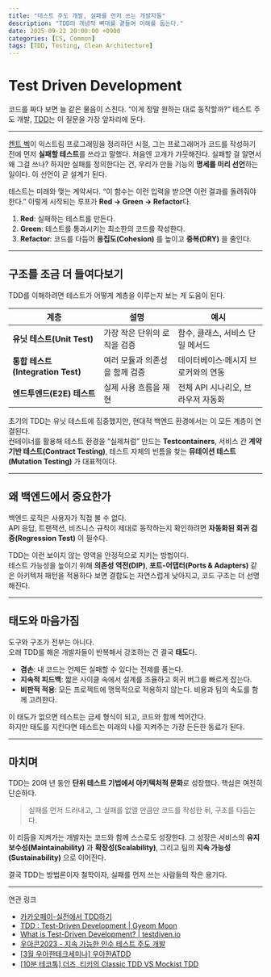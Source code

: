 ```yaml
---
title: "테스트 주도 개발, 실패를 먼저 쓰는 개발자들"
description: "TDD의 개념적 뼈대를 곁들여 이해를 돕는다."
date: 2025-09-22 20:00:00 +0900
categories: [CS, Common]
tags: [TDD, Testing, Clean Architecture]
---
```


# Test Driven Development

코드를 짜다 보면 늘 같은 물음이 스친다.
“이게 정말 원하는 대로 동작할까?”
테스트 주도 개발, [TDD](https://www.ibm.com/kr-ko/think/topics/test-driven-development)는 이 질문을 가장 앞자리에 둔다.

---

[켄트 벡](https://ko.wikipedia.org/wiki/%EC%BC%84%ED%8A%B8_%EB%B2%A1)이 익스트림 프로그래밍을 정리하던 시절, 그는 프로그래머가 코드를 작성하기 전에 먼저 **실패할 테스트**를 쓰라고 말했다.
처음엔 고개가 갸웃해진다. 실패할 걸 알면서 왜 그걸 쓰나?
하지만 실패를 정의한다는 건, 우리가 만들 기능의 **명세를 미리 선언**하는 일이다.
이 선언이 곧 설계가 된다.

테스트는 미래와 맺는 계약서다.
“이 함수는 이런 입력을 받으면 이런 결과를 돌려줘야 한다.”
이렇게 시작되는 루프가 **Red → Green → Refactor**다.

1. **Red**: 실패하는 테스트를 만든다.
2. **Green**: 테스트를 통과시키는 최소한의 코드를 작성한다.
3. **Refactor**: 코드를 다듬어 **응집도(Cohesion)** 를 높이고 **중복(DRY)** 을 줄인다.

---

## 구조를 조금 더 들여다보기

TDD를 이해하려면 테스트가 어떻게 계층을 이루는지 보는 게 도움이 된다.

| 계층                           | 설명                | 예시                    |
| ---------------------------- | ----------------- | --------------------- |
| **유닛 테스트(Unit Test)**        | 가장 작은 단위의 로직을 검증  | 함수, 클래스, 서비스 단일 메서드   |
| **통합 테스트(Integration Test)** | 여러 모듈과 의존성을 함께 검증 | 데이터베이스·메시지 브로커와의 연동   |
| **엔드투엔드(E2E) 테스트**           | 실제 사용 흐름을 재현      | 전체 API 시나리오, 브라우저 자동화 |

초기의 TDD는 유닛 테스트에 집중했지만, 현대적 백엔드 환경에서는 이 모든 계층이 연결된다.  
컨테이너를 활용해 테스트 환경을 “실제처럼” 만드는 **Testcontainers**,
서비스 간 **계약 기반 테스트(Contract Testing)**,
테스트 자체의 빈틈을 찾는 **뮤테이션 테스트(Mutation Testing)** 가 대표적이다.

---

## 왜 백엔드에서 중요한가

백엔드 로직은 사용자가 직접 볼 수 없다.  
API 응답, 트랜잭션, 비즈니스 규칙이 제대로 동작하는지 확인하려면 **자동화된 회귀 검증(Regression Test)** 이 필수다.

TDD는 이런 보이지 않는 영역을 안정적으로 지키는 방법이다.  
테스트 가능성을 높이기 위해 **의존성 역전(DIP)**, **포트-어댑터(Ports & Adapters)** 같은 아키텍처 패턴을 적용하다 보면
결합도는 자연스럽게 낮아지고, 코드 구조는 더 선명해진다.

---

## 태도와 마음가짐

도구와 구조가 전부는 아니다.  
오래 TDD를 해온 개발자들이 반복해서 강조하는 건 결국 **태도**다.

* **겸손**: 내 코드는 언제든 실패할 수 있다는 전제를 품는다.
* **지속적 피드백**: 짧은 사이클 속에서 설계를 조율하고 회귀 버그를 빠르게 잡는다.
* **비판적 적용**: 모든 프로젝트에 맹목적으로 적용하지 않는다. 비용과 팀의 속도를 함께 고려한다.

이 태도가 없으면 테스트는 금세 형식이 되고, 코드와 함께 썩어간다.  
하지만 태도를 지킨다면 테스트는 미래의 나를 지켜주는 가장 든든한 동료가 된다.

---
## 마치며

TDD는 20여 년 동안 **단위 테스트 기법에서 아키텍처적 문화**로 성장했다.
핵심은 여전히 단순하다.

> 실패를 먼저 드러내고, 그 실패를 없앨 만큼만 코드를 작성한 뒤, 구조를 다듬는다.

이 리듬을 지켜가는 개발자는 코드와 함께 스스로도 성장한다.
그 성장은 서비스의 **유지보수성(Maintainability)** 과 **확장성(Scalability)**,
그리고 팀의 **지속 가능성(Sustainability)** 으로 이어진다.

결국 TDD는 방법론이자 철학이자, 실패를 먼저 쓰는 사람들의 작은 용기다.

---
연관 링크  
- [카카오페이-실전에서 TDD하기](https://tech.kakaopay.com/post/implementing-tdd-in-practical-applications/)
- [TDD : Test-Driven Development | Gyeom Moon](https://gmoon92.github.io/test/2018/08/24/test-driven-development.html)
- [What is Test-Driven Development? | testdiven.io](https://testdriven.io/test-driven-development/)
- [우아콘2023 - 지속 가능한 인수 테스트 주도 개발](youtube.com/watch?feature=shared&v=birVFRb2d-E)
- [[3월 우아한테크세미나] 우아한ATDD](https://www.youtube.com/watch?v=ITVpmjM4mUE)
- [[10분 테코톡] 더즈, 티키의 Classic TDD VS Mockist TDD](https://www.youtube.com/watch?v=n01foM9tsRo)